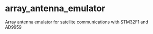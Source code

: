 # array_antenna_emulator
 Array antenna emulator for satellite communications with STM32F1 and AD9959
